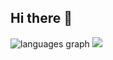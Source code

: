 ## Hi there 👋
<img src="https://github-readme-stats.vercel.app/api/top-langs?username=katana004&locale=en&hide_title=false&layout=compact&card_width=320&langs_count=20&theme=dracula&hide_border=false" alt="languages graph">
<img src="https://github-readme-streak-stats.herokuapp.com?user=katana004&theme=radical&hide_border=true&date_format=%5BY.%5Dn.j">
<!--
**katana004/katana004** is a ✨ _special_ ✨ repository because its `README.md` (this file) appears on your GitHub profile.

Here are some ideas to get you started:

- 🔭 I’m currently working on ...
- 🌱 I’m currently learning ...
- 👯 I’m looking to collaborate on ...
- 🤔 I’m looking for help with ...
- 💬 Ask me about ...
- 📫 How to reach me: ...
- 😄 Pronouns: ...
- ⚡ Fun fact: ...
-->
